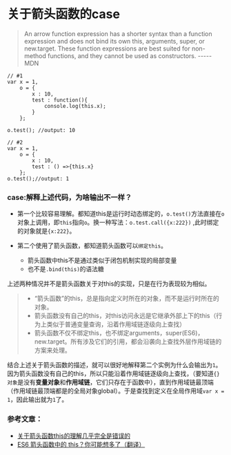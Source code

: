 # 关于箭头函数的case
>An arrow function expression has a shorter syntax than a function expression and does not bind its own this, arguments, super, or new.target. These function expressions are best suited for non-method functions, and they cannot be used as constructors.  -----MDN


```
// #1
var x = 1,
    o = {
        x : 10,
        test : function(){
            console.log(this.x);
        }
    };

o.test(); //output: 10

// #2
var x = 1,
    o = {
        x : 10,
        test : () =>{this.x}
    };
o.test();//output: 1
```
### case:解释上述代码，为啥输出不一样？
- 第一个比较容易理解。都知道this是运行时动态绑定的，`o.test()`方法直接在`o`对象上调用，即`this`指向`o`。换一种写法：`o.test.call({x:222})` ,此时绑定的对象就是`{x:222}`。

- 第二个使用了箭头函数，都知道箭头函数可以`绑定this`。
	- 箭头函数中this不是通过类似于闭包机制实现的局部变量
	- 也不是`.bind(this)`的语法糖
	
上述两种情况并不是箭头函数关于对this的实现，只是在行为表现较为相似。

>- “箭头函数”的this，总是指向定义时所在的对象，而不是运行时所在的对象。
>- 箭头函数没有自己的this，对this访问永远是它继承外部上下的this（行为上类似于普通变量查询，沿着作用域链逐级向上查找）
>- 箭头函数不仅不绑定this，也不绑定arguments，super(ES6)，new.target。所有涉及它们的引用，都会沿袭向上查找外层作用域链的方案来处理。

结合上述关于箭头函数的描述，就可以很好地解释第二个实例为什么会输出为`1`。
因为箭头函数没有自己的this，所以只能沿着作用域链逐级向上查找，（要知道`{}对象`是没有**变量对象**和**作用域链**，它们只存在于函数中），直到作用域链最顶端（作用域链最顶端都是的全局对象global）。于是查找到定义在全局作用域`var x = 1`，因此输出就为`1`了。

### 参考文章：
- [关于箭头函数this的理解几乎完全是错误的](https://github.com/ruanyf/es6tutorial/issues/150)
- [ES6 箭头函数中的 this？你可能想多了（翻译）](http://www.cnblogs.com/vajoy/p/4902935.html)
